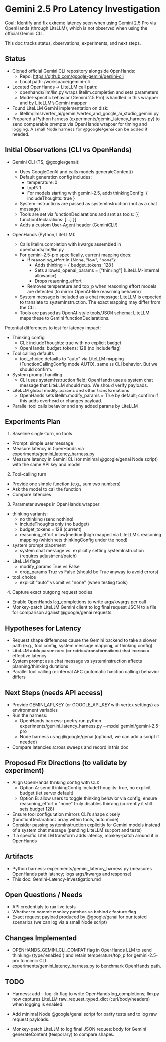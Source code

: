 # Gemini 2.5 Pro Latency Investigation

Goal: Identify and fix extreme latency seen when using Gemini 2.5 Pro via OpenHands (through LiteLLM), which is not observed when using the official Gemini CLI.

This doc tracks status, observations, experiments, and next steps.

## Status
- Cloned official Gemini CLI repository alongside OpenHands:
  - Repo: https://github.com/google-gemini/gemini-cli
  - Local path: /workspace/gemini-cli
- Located OpenHands -> LiteLLM call path:
  - openhands/llm/llm.py wraps litellm.completion and sets parameters
  - Model-specific behavior (Gemini 2.5 Pro) is handled in this wrapper and by LiteLLM’s Gemini mapper
- Found LiteLLM Gemini implementation on disk:
  - litellm/llms/vertex_ai/gemini/vertex_and_google_ai_studio_gemini.py
- Prepared a Python harness (experiments/gemini_latency_harness.py) to send comparable prompts via OpenHands wrapper for timing and logging. A small Node harness for @google/genai can be added if needed.

## Initial Observations (CLI vs OpenHands)
- Gemini CLI (TS, @google/genai):
  - Uses GoogleGenAI and calls models.generateContent()
  - Default generation config includes:
    - temperature: 0
    - topP: 1
    - For models starting with gemini-2.5, adds thinkingConfig: { includeThoughts: true }
  - System instructions are passed as systemInstruction (not as a chat message)
  - Tools are set via functionDeclarations and sent as tools: [{ functionDeclarations: [...] }]
  - Adds a custom User-Agent header (GeminiCLI/<version>)

- OpenHands (Python, LiteLLM):
  - Calls litellm.completion with kwargs assembled in openhands/llm/llm.py
  - For gemini-2.5-pro specifically, current mapping does:
    - If reasoning_effort in {None, "low", "none"}:
      - Adds thinking = { budget_tokens: 128 }
      - Sets allowed_openai_params = ["thinking"] (LiteLLM-internal allowance)
      - Drops reasoning_effort
    - Removes temperature and top_p when reasoning effort models are detected (to mirror OpenAI-like reasoning behavior)
  - System message is included as a chat message; LiteLLM is expected to translate to systemInstruction. The exact mapping may differ from the CLI.
  - Tools are passed as OpenAI-style tools/JSON schema; LiteLLM maps these to Gemini functionDeclarations.

Potential differences to test for latency impact:
- Thinking config
  - CLI: includeThoughts: true with no explicit budget
  - OpenHands: budget_tokens: 128 (no include flag)
- Tool calling defaults
  - tool_choice defaults to "auto" via LiteLLM mapping (FunctionCallingConfig mode AUTO), same as CLI behavior. But we should confirm.
- System prompt handling
  - CLI uses systemInstruction field; OpenHands uses a system chat message that LiteLLM should map. We should verify payloads.
- LiteLLM global modify_params and other transformations
  - OpenHands sets litellm.modify_params = True by default; confirm if this adds overhead or changes payload.
- Parallel tool calls behavior and any added params by LiteLLM

## Experiments Plan
1) Baseline single-turn, no tools
- Prompt: simple user message
- Measure latency in OpenHands via experiments/gemini_latency_harness.py
- Measure latency in Gemini CLI (or minimal @google/genai Node script) with the same API key and model

2) Tool-calling turn
- Provide one simple function (e.g., sum two numbers)
- Ask the model to call the function
- Compare latencies

3) Parameter sweeps in OpenHands wrapper
- thinking variants:
  - no thinking (send nothing)
  - includeThoughts only (no budget)
  - budget_tokens = 128 (current)
  - reasoning_effort = low|medium|high mapped via LiteLLM’s reasoning mapping (which sets thinkingConfig under the hood)
- system prompt placement
  - system chat message vs. explicitly setting systemInstruction (requires adjustment/patch)
- LiteLLM flags
  - modify_params True vs False
  - drop_params True vs False (should be True anyway to avoid errors)
- tool_choice
  - explicit "auto" vs omit vs "none" (when testing tools)

4) Capture exact outgoing request bodies
- Enable OpenHands log_completions to write args/kwargs per call
- Monkey-patch LiteLLM Gemini client to log final request JSON to a file for comparison against @google/genai requests

## Hypotheses for Latency
- Request shape differences cause the Gemini backend to take a slower path (e.g., tool config, system message mapping, or thinking config)
- LiteLLM adds parameters (or retries/transformations) that increase effective latency
- System prompt as a chat message vs systemInstruction affects planning/thinking durations
- Parallel tool calling or internal AFC (automatic function calling) behavior differs

## Next Steps (needs API access)
- Provide GEMINI_API_KEY (or GOOGLE_API_KEY with vertex settings) as environment variables
- Run the harness:
  - OpenHands harness: poetry run python experiments/gemini_latency_harness.py --model gemini/gemini-2.5-pro
  - Node harness using @google/genai (optional, we can add a script if needed)
- Compare latencies across sweeps and record in this doc

## Proposed Fix Directions (to validate by experiment)
- Align OpenHands thinking config with CLI:
  - Option A: send thinkingConfig includeThoughts: true, no explicit budget (let server default)
  - Option B: allow users to toggle thinking behavior via config; ensure reasoning_effort = "none" truly disables thinking (currently it still sets budget 128)
- Ensure tool configuration mirrors CLI’s shape closely (functionDeclarations array within tools, auto mode)
- Consider passing systemInstruction explicitly for Gemini models instead of a system chat message (pending LiteLLM support and tests)
- If a specific LiteLLM transform adds latency, monkey-patch around it in OpenHands

## Artifacts
- Python harness: experiments/gemini_latency_harness.py (measures OpenHands path latency; logs args/kwargs and response)
- This doc: Gemini-Latency-Investigation.md

## Open Questions / Needs
- API credentials to run live tests
- Whether to commit monkey patches vs behind a feature flag
- Exact request payload produced by @google/genai for our tested scenarios (we can log via a small Node script)

## Changes Implemented
- OPENHANDS_GEMINI_CLI_COMPAT flag in OpenHands LLM to send thinking={type:'enabled'} and retain temperature/top_p for gemini-2.5-pro to mimic CLI.
- experiments/gemini_latency_harness.py to benchmark OpenHands path.

## TODO
- Harness: add --log-dir flag to write OpenHands log_completions; llm.py now captures LiteLLM raw_request_typed_dict (curl/body/headers) when logging is enabled.

- Add minimal Node @google/genai script for parity tests and to log raw request payloads.
- Monkey-patch LiteLLM to log final JSON request body for Gemini generateContent (temporary) to compare shapes.
